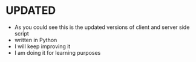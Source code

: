# UPDATED 

* As you could see this is the updated versions of client and server side script
* written in Python
* I will keep improving it
* I am doing it for learning purposes
